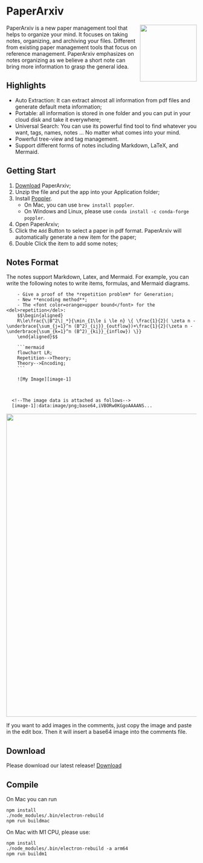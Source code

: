 

# PaperArxiv

<img src="https://user-images.githubusercontent.com/1419566/42982474-04dc27b8-8c14-11e8-8a07-a15e6007c6a8.png" align="right" width="150">

PaperArxiv is a new paper management tool that helps to organize your mind. It focuses on taking notes, organizing, and archiving your files. Different from existing paper management tools that focus on reference management. PaperArxiv emphasizes on notes organizing as we believe a short note can bring more information to grasp the general idea.


## Highlights

- Auto Extraction: It can extract almost all information from pdf files and generate default meta information;
- Portable: all information is stored in one folder and you can put in your cloud disk and take it everywhere;
- Universal Search: You can use its powerful find tool to find whatever you want, tags, names, notes ... No matter what comes into your mind.
- Powerful tree-view and tag management.
- Support different forms of notes including Markdown, LaTeX, and Mermaid.

## Getting Start
1. [Download](https://github.com/fuzihaofzh/PaperArxiv/releases) PaperArxiv;
2. Unzip the file and put the app into your Application folder;
3. Install [Poppler](https://poppler.freedesktop.org/). 
    - On Mac, you can use `brew install poppler`.
    - On Windows and Linux, please use `conda install -c conda-forge poppler`.
4. Open PaperArxiv;
5. Click the `Add` Button to select a paper in pdf format. PaperArxiv will automatically generate a new item for the paper;
6. Double Click the item to add some notes;

## Notes Format
The notes support Markdown, Latex, and Mermaid. For example, you can write the following notes to write items, formulas, and Mermaid diagrams.
```
    - Give a proof of the *repetition problem* for Generation;
    - New **encoding method**;
    - The <font color=orange>upper bound</font> for the <del>repetition</del>:
    $$\begin{aligned}
    R\le\frac{\|B^2\|_*}{\min_{1\le i \le n} \{ \frac{1}{2}( \zeta n - \underbrace{\sum_{j=1}^n (B^2)_{ij}}_{outflow})+\frac{1}{2}(\zeta n - \underbrace{\sum_{k=1}^n (B^2)_{ki}}_{inflow}) \}}
    \end{aligned}$$

    ```mermaid
    flowchart LR;
    Repetition-->Theory;
    Theory-->Encoding;
    ```

    ![My Image][image-1]



  <!--The image data is attached as follows-->
  [image-1]:data:image/png;base64,iVBORw0KGgoAAAANS...

```


<p align="center">
  <img src="https://user-images.githubusercontent.com/1419566/147880349-5717d2e5-ad25-461b-8a80-ffab2a13b02b.png" width="800">
</p>
If you want to add images in the comments, just copy the image and paste in the edit box. Then it will insert a base64 image into the comments file.

## Download
Please download our latest release! [Download](https://github.com/fuzihaofzh/PaperArxiv/releases)

## Compile
On Mac you can run
```
npm install
./node_modules/.bin/electron-rebuild
npm run buildmac
```
On Mac with M1 CPU, please use:
```
npm install
./node_modules/.bin/electron-rebuild -a arm64
npm run buildm1
```